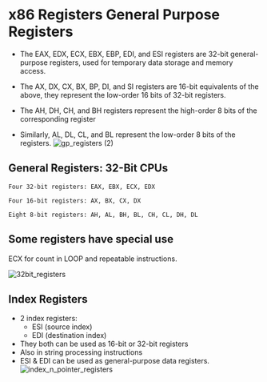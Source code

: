 # x86 Registers General Purpose Registers
- The EAX, EDX, ECX, EBX, EBP, EDI, and ESI registers are 32-bit general-purpose registers, used for temporary data storage and memory access.

- The AX, DX, CX, BX, BP, DI, and SI registers are 16-bit equivalents of the above, they represent the low-order 16 bits of 32-bit registers.

- The AH, DH, CH, and BH registers represent the high-order 8 bits of the corresponding register

- Similarly, AL, DL, CL, and BL represent the low-order 8 bits of the registers.
![gp_registers (2)](https://user-images.githubusercontent.com/32498334/111692899-36200880-87ed-11eb-8353-afaa5d57368e.jpg)

















## General Registers: 32-Bit CPUs 
    Four 32-bit registers: EAX, EBX, ECX, EDX

    Four 16-bit registers: AX, BX, CX, DX

    Eight 8-bit registers: AH, AL, BH, BL, CH, CL, DH, DL 

## Some registers have special use
ECX for count in LOOP and repeatable instructions.

![32bit_registers](https://user-images.githubusercontent.com/32498334/111690750-d1fc4500-87ea-11eb-9f90-550d2ffc1ecf.png)


## Index Registers
- 2 index registers:
    - ESI (source index)
    - EDI (destination index)
- They both can be used as 16-bit or 32-bit registers
- Also in string processing instructions
- ESI & EDI can be used as general-purpose data registers.
![index_n_pointer_registers](https://user-images.githubusercontent.com/32498334/111691430-8b5b1a80-87eb-11eb-867a-78d82675e930.png)
